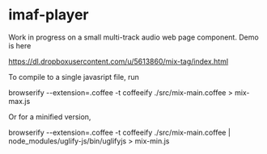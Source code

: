 # imaf-player

Work in progress on a small multi-track audio web page component. Demo is here

https://dl.dropboxusercontent.com/u/5613860/mix-tag/index.html

To compile to a single javasript file, run

browserify --extension=.coffee -t coffeeify ./src/mix-main.coffee > mix-max.js

Or for a minified version,

browserify --extension=.coffee -t coffeeify ./src/mix-main.coffee | node_modules/uglify-js/bin/uglifyjs > mix-min.js
